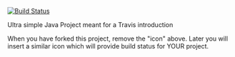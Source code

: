 [![Build Status](https://travis-ci.com/HenrikCPH/TravisTest.svg?branch=master)](https://travis-ci.org/cphdat3sem2019spring/travisGettingStarted)

Ultra simple Java Project meant for a Travis introduction

When you have forked this project, remove the "icon" above. Later you will insert a similar icon which will provide build status for YOUR project.
